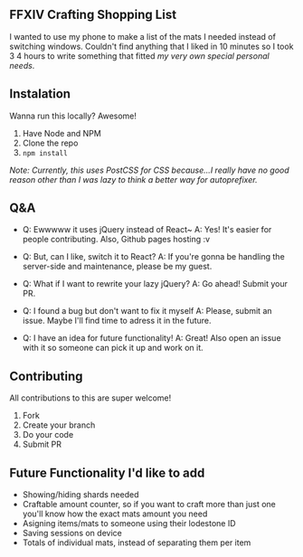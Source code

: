 ## FFXIV Crafting Shopping List
I wanted to use my phone to make a list of the mats I needed instead of switching windows.
Couldn't find anything that I liked in 10 minutes so I took 3 4 hours to write something that fitted _my very own special personal needs_.

## Instalation
Wanna run this locally? Awesome!
1. Have Node and NPM
2. Clone the repo
3. `npm install`

*Note:* _Currently, this uses PostCSS for CSS because…I really have no good reason other than I was lazy to think a better way for autoprefixer._


## Q&A
* Q: Ewwwww it uses jQuery instead of React~
  A: Yes! It's easier for people contributing. Also, Github pages hosting :v

* Q: But, can I like, switch it to React? 
  A: If you're gonna be handling the server-side and maintenance, please be my guest.

* Q: What if I want to rewrite your lazy jQuery?
  A: Go ahead! Submit your PR. 

* Q: I found a bug but don't want to fix it myself
  A: Please, submit an issue. Maybe I'll find time to adress it in the future.

* Q: I have an idea for future functionality!
  A: Great! Also open an issue with it so someone can pick it up and work on it.

## Contributing
All contributions to this are super welcome!
1. Fork
2. Create your branch
3. Do your code
4. Submit PR

## Future Functionality I'd like to add
* Showing/hiding shards needed
* Craftable amount counter, so if you want to craft more than just one you'll know how the exact mats amount you need
* Asigning items/mats to someone using their lodestone ID
* Saving sessions on device
* Totals of individual mats, instead of separating them per item

